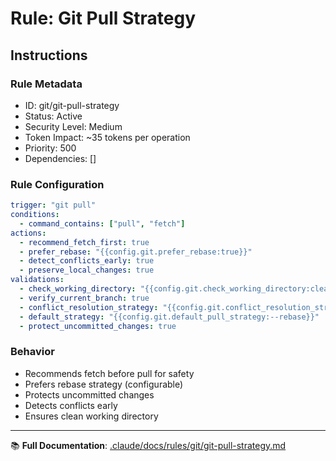 # Rule: Git Pull Strategy

## Instructions

### Rule Metadata
- ID: git/git-pull-strategy
- Status: Active
- Security Level: Medium
- Token Impact: ~35 tokens per operation
- Priority: 500
- Dependencies: []

### Rule Configuration
```yaml
trigger: "git pull"
conditions:
  - command_contains: ["pull", "fetch"]
actions:
  - recommend_fetch_first: true
  - prefer_rebase: "{{config.git.prefer_rebase:true}}"
  - detect_conflicts_early: true
  - preserve_local_changes: true
validations:
  - check_working_directory: "{{config.git.check_working_directory:clean}}"
  - verify_current_branch: true
  - conflict_resolution_strategy: "{{config.git.conflict_resolution_strategy:manual}}"
  - default_strategy: "{{config.git.default_pull_strategy:--rebase}}"
  - protect_uncommitted_changes: true
```

### Behavior
- Recommends fetch before pull for safety
- Prefers rebase strategy (configurable)
- Protects uncommitted changes
- Detects conflicts early
- Ensures clean working directory

---

📚 **Full Documentation**: [.claude/docs/rules/git/git-pull-strategy.md](../../docs/rules/git/git-pull-strategy.md)